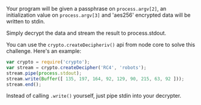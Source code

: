 Your program will be given a passphrase on `process.argv[2]`, an initialization value on `process.argv[3]` and 'aes256'
encrypted data will be written to stdin.

Simply decrypt the data and stream the result to process.stdout.

You can use the `crypto.createDecipheriv()` api from node core to solve this
challenge. Here's an example:

```js
var crypto = require('crypto');
var stream = crypto.createDecipher('RC4', 'robots');
stream.pipe(process.stdout);
stream.write(Buffer([ 135, 197, 164, 92, 129, 90, 215, 63, 92 ]));
stream.end();
```

Instead of calling `.write()` yourself, just pipe stdin into your decrypter.
